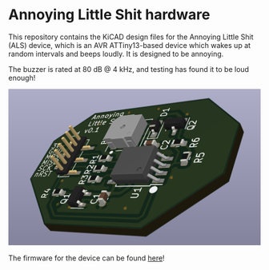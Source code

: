# Annoying Little Shit hardware

This repository contains the KiCAD design files for the
Annoying Little Shit (ALS) device, which is an AVR ATTiny13-based
device which wakes up at random intervals and beeps loudly. It is
designed to be annoying.

The buzzer is rated at 80 dB @ 4 kHz, and testing has found it to
be loud enough!

![3d-view](3d_view.png)

The firmware for the device can be found [here](https://github.com/frippertronics/als)!
